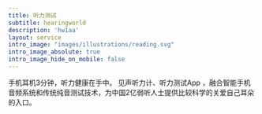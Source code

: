 ```yaml
---
title: 听力测试
subtitle: hearingworld
description: 'hw1aa'
layout: service
intro_image: "images/illustrations/reading.svg"
intro_image_absolute: true
intro_image_hide_on_mobile: false
---
```

手机耳机3分钟，听力健康在手中。
见声听力计、听力测试App ，融合智能手机音频系统和传统纯音测试技术，为中国2亿弱听人士提供比较科学的关爱自己耳朵的入口。
